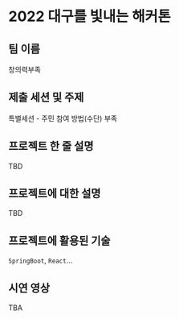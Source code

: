 # 2022 대구를 빛내는 해커톤 

## 팀 이름
창의력부족

## 제출 세션 및 주제
특별세션 - 주민 참여 방법(수단) 부족

## 프로젝트 한 줄 설명
TBD

## 프로젝트에 대한 설명
TBD

## 프로젝트에 활용된 기술
`SpringBoot`, `React`...

## 시연 영상
TBA
